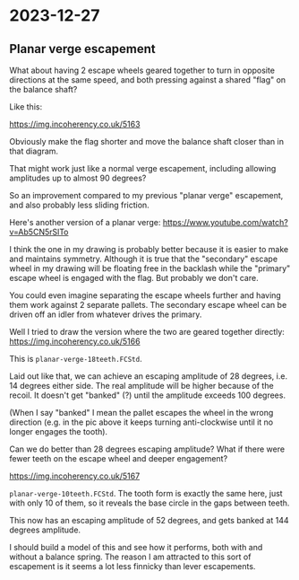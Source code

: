 # 2023-12-27

## Planar verge escapement

What about having 2 escape wheels geared together to turn in opposite directions at the same speed,
and both pressing against a shared "flag" on the balance shaft?

Like this:

https://img.incoherency.co.uk/5163

Obviously make the flag shorter and move the balance shaft closer than in that diagram.

That might work just like a normal verge escapement, including allowing amplitudes up to almost 90 degrees?

So an improvement compared to my previous "planar verge" escapement, and also probably less sliding friction.

Here's another version of a planar verge: https://www.youtube.com/watch?v=Ab5CN5rSlTo

I think the one in my drawing is probably better because it is easier to make and maintains symmetry. Although it is true that
the "secondary" escape wheel in my drawing will be floating free in the backlash while the "primary" escape wheel
is engaged with the flag. But probably we don't care.

You could even imagine separating the escape wheels further and having them work against 2 separate pallets. The secondary
escape wheel can be driven off an idler from whatever drives the primary.

Well I tried to draw the version where the two are geared together directly: https://img.incoherency.co.uk/5166

This is `planar-verge-18teeth.FCStd`.

Laid out like that, we can achieve an escaping amplitude of 28 degrees, i.e. 14 degrees either side. The real
amplitude will be higher because of the recoil. It doesn't get "banked" (?) until the amplitude exceeds 100 degrees.

(When I say "banked" I mean the pallet escapes the wheel in the wrong direction (e.g. in the pic above it keeps turning anti-clockwise
until it no longer engages the tooth).

Can we do better than 28 degrees escaping amplitude? What if there were fewer teeth on the escape wheel and deeper
engagement?

https://img.incoherency.co.uk/5167

`planar-verge-10teeth.FCStd`. The tooth form is exactly the same here, just with only 10 of them, so it reveals
the base circle in the gaps between teeth.

This now has an escaping amplitude of 52 degrees, and gets banked at 144 degrees amplitude.

I should build a model of this and see how it performs, both with and without a balance spring.
The reason I am attracted to this sort of escapement is it seems a lot less finnicky than lever escapements.
